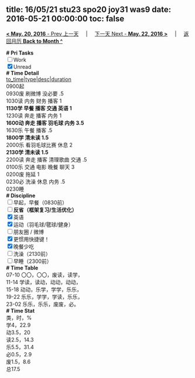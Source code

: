 title: 16/05/21 stu23 spo20 joy31 was9
date: 2016-05-21 00:00:00
toc: false
---
[**< May. 20, 2016** - Prev 上一天](/lifelogs/2016/05/d20.html) &nbsp; &nbsp; | &nbsp; &nbsp; [下一天 Next - **May. 22, 2016 >**](/lifelogs/2016/05/d22.html) &nbsp; &nbsp; |  &nbsp; &nbsp; [返回月历 **Back to Month ^**](/lifelogs/2016/05/index.html)
<br/><div><b># Pri Tasks</b></div><div><input type="checkbox"/>Work</div><div><input checked="true" type="checkbox"/>Unread</div><div><b># Time Detail</b></div><div><u>to_time|type|desc|duration</u></div><div>0900起</div><div>0930废 刷微博 没必要 .5</div><div>1030读 内务 财务 播客 1</div><div><b>1130学 早餐 播客 交通 英语 1</b></div><div>1230读 奔走 播客 内务 1</div><div><b>1600动 奔走 播客 羽毛球 内务 3.5</b></div><div>1630乐 午餐 播客 .5</div><div><b>1800学 清未读 1.5</b></div><div>2000乐 看羽毛球比赛 休息 2</div><div><b>2130学 清未读 1.5</b></div><div>2200读 奔走 播客 清理歌曲 交通 .5</div><div>0100乐 交通 电影 晚餐 聊天 3</div><div>0200废 拖延 1</div><div>0230必 洗澡 休息 内务 .5</div><div>0230睡</div><div><b># Discipline</b></div><div><input type="checkbox"/>早起，早餐（0830前）</div><div><b><input type="checkbox"/></b><b>反省（框架复习/生活优化）</b></div><div><input checked="true" type="checkbox"/>英语</div><div><input checked="true" type="checkbox"/>运动（羽毛球/毽球/健身）</div><div><input type="checkbox"/>朋友圈 / 微博</div><div><input checked="true" type="checkbox"/>更惯用快捷键！</div><div><input checked="true" type="checkbox"/>晚餐少吃</div><div><input type="checkbox"/>洗澡（2130前）</div><div><input type="checkbox"/>早睡（2300前）</div><div><b># Time Table</b></div><div>07-10 〇〇，〇〇，废读，读学，</div><div>11-14 学读，读动，动动，动动，</div><div>15-18 动动，乐学，学学，乐乐，</div><div>19-22 乐乐，学学，学读，乐乐，</div><div>23-02 乐乐，乐乐，废废，必。</div><div><b># Time Stat</b></div><div>类，时，%</div><div>学4，22.9</div><div>动3.5，20</div><div>读2.5，14.3</div><div>乐5.5，31.4</div><div>必0.5，2.9</div><div>废1.5，8.6</div><div>总17.5</div>